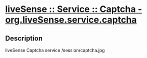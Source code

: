 # [liveSense :: Service :: Captcha - org.liveSense.service.captcha](http://github.com/liveSense/org.liveSense.service.captcha)

## Description
liveSense Captcha service /session/captcha.jpg
